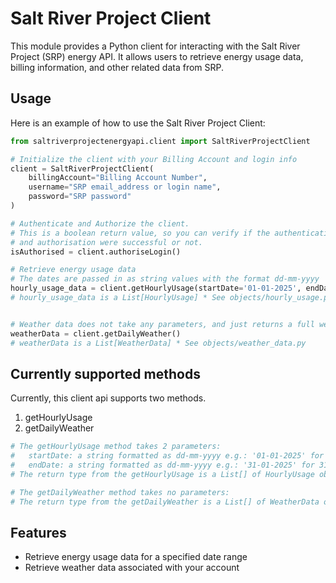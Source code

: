 # Salt River Project Client

This module provides a Python client for interacting with the Salt River Project (SRP) energy API. It allows users to retrieve energy usage data, billing information, and other related data from SRP.

## Usage

Here is an example of how to use the Salt River Project Client:

```python
from saltriverprojectenergyapi.client import SaltRiverProjectClient

# Initialize the client with your Billing Account and login info
client = SaltRiverProjectClient(
    billingAccount="Billing Account Number",
    username="SRP email_address or login name",
    password="SRP password"
)

# Authenticate and Authorize the client.
# This is a boolean return value, so you can verify if the authentication
# and authorisation were successful or not.
isAuthorised = client.authoriseLogin()

# Retrieve energy usage data
# The dates are passed in as string values with the format dd-mm-yyyy
hourly_usage_data = client.getHourlyUsage(startDate='01-01-2025', endDate='01-05-2025')
# hourly_usage_data is a List[HourlyUsage] * See objects/hourly_usage.py


# Weather data does not take any parameters, and just returns a full weather dataset.
weatherData = client.getDailyWeather()
# weatherData is a List[WeatherData] * See objects/weather_data.py
```

## Currently supported methods

Currently, this client api supports two methods.
1. getHourlyUsage
1. getDailyWeather

```python
# The getHourlyUsage method takes 2 parameters:
#   startDate: a string formatted as dd-mm-yyyy e.g.: '01-01-2025' for 1 Jan 2025
#   endDate: a string formatted as dd-mm-yyyy e.g.: '31-01-2025' for 31 Jan 2025
# The return type from the getHourlyUsage is a List[] of HourlyUsage objects.

# The getDailyWeather method takes no parameters:
# The return type from the getDailyWeather is a List[] of WeatherData objects.
```

## Features

- Retrieve energy usage data for a specified date range
- Retrieve weather data associated with your account
